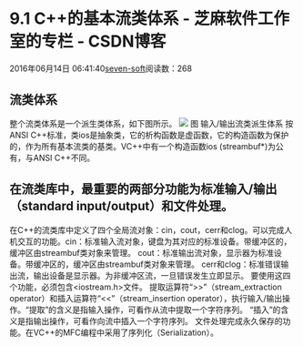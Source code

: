 
# 9.1 C++的基本流类体系 -  芝麻软件工作室的专栏 - CSDN博客

2016年06月14日 06:41:40[seven-soft](https://me.csdn.net/softn)阅读数：268



## 流类体系
整个流类体系是一个派生类体系，如下图所示。
![](http://www.weixueyuan.net/uploads/allimg/121230/1-121230141932321.gif)
图 输入/输出流类派生体系
按ANSI C++标准，类ios是抽象类，它的析构函数是虚函数，它的构造函数为保护的，作为所有基本流类的基类。VC++中有一个构造函数ios (streambuf*)为公有，与ANSI C++不同。
## 在流类库中，最重要的两部分功能为标准输入/输出（standard input/output）和文件处理。
在C++的流类库中定义了四个全局流对象：cin，cout，cerr和clog。可以完成人机交互的功能。cin：标准输入流对象，键盘为其对应的标准设备。带缓冲区的，缓冲区由streambuf类对象来管理。
cout：标准输出流对象，显示器为标准设备。带缓冲区的，缓冲区由streambuf类对象来管理。
cerr和clog：标准错误输出流，输出设备是显示器。为非缓冲区流，一旦错误发生立即显示。
要使用这四个功能，必须包含<iostream.h>文件。
提取运算符“>>”（stream_extraction operator）和插入运算符“<<”（stream_insertion operator），执行输入/输出操作。“提取”的含义是指输入操作，可看作从流中提取一个字符序列。
“插入”的含义是指输出操作，可看作向流中插入一个字符序列。
文件处理完成永久保存的功能。在VC++的MFC编程中采用了序列化（Serialization）。

